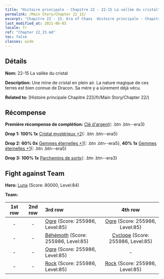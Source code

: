 ```yaml
---
title: "Histoire principale - Chapitre 22 - 22-15 La vallée du cristal"
permalink: /Main Story/Chapter 22_15/
excerpt: "Chapitre 22 - 15. Era of Chaos  Histoire principale - Chapitre 22_15. 22-15 La vallée du cristal"
last_modified_at: 2021-06-03
locale: fr
ref: "Chapter 22_15.md"
toc: false
classes: wide
---
```


## Détails

 **Nom:** 22-15 La vallée du cristal

 **Description:** Une mine de cristal en plein air. La nature magique de ces terres est bien connue de Dracon. Sa mère y a sûrement déjà vécu.

 **Related to:** [Histoire principale Chapitre 22](/fr/Main Story/Chapter 22/)

## Récompense

 **Première récompense de complétion:** [Clé d'argent](/ItemsFR/con_693/){: .btn .btn--era3}

 **Drop 1:** **100% 1x** [Cristal mystérieux +2](/ItemsFR/mat_80/){: .btn .btn--era5}

 **Drop 2:** **60% 0x** [Gemmes éternelles +1](/ItemsFR/mat_72/){: .btn .btn--era5}, **40% 1x** [Gemmes éternelles +1](/ItemsFR/mat_72/){: .btn .btn--era5}

 **Drop 3:** **100% 1x** [Parchemins de sorts](/ItemsFR/con_694/){: .btn .btn--era3}


## Fight against Team
 **Hero:** [Luna](/fr/heroes/Luna/) (Score: 80000, Level:84)

 **Team:**


  | 1st row | 2nd row | 3rd row | 4th row |
  |:----:|:----:|:----|:----:|
  | - | - | [Ogre](/fr/units/Ogre/) (Score: 255986, Level:85)  | [Ogre](/fr/units/Ogre/) (Score: 255986, Level:85)  |
  | - | - | [Béhémoth](/fr/units/Behemoth/) (Score: 255986, Level:85)  | [Cyclope](/fr/units/Cyclops/) (Score: 255986, Level:85)  |
  | - | - | [Ogre](/fr/units/Ogre/) (Score: 255986, Level:85)  | - |
  | - | - | [Rock](/fr/units/Roc/) (Score: 255986, Level:85)  | [Rock](/fr/units/Roc/) (Score: 255986, Level:85)  |


